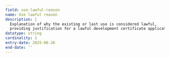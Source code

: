 ```yaml
---
field: use-lawful-reason
name: Use lawful reason
description: |
  Explanation of why the existing or last use is considered lawful, 
  providing justification for a lawful development certificate application
datatype: string
cardinality: 1
entry-date: 2025-06-26
end-date: ''
---
```

